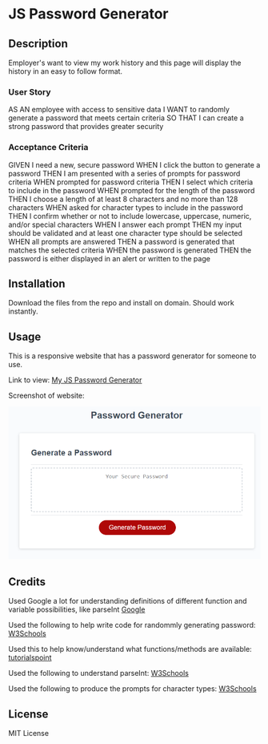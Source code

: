 # JS Password Generator

## Description

Employer's want to view my work history and this page will display the history in an easy to follow format.

### User Story

AS AN employee with access to sensitive data
I WANT to randomly generate a password that meets certain criteria
SO THAT I can create a strong password that provides greater security

### Acceptance Criteria

GIVEN I need a new, secure password
WHEN I click the button to generate a password
THEN I am presented with a series of prompts for password criteria
WHEN prompted for password criteria
THEN I select which criteria to include in the password
WHEN prompted for the length of the password
THEN I choose a length of at least 8 characters and no more than 128 characters
WHEN asked for character types to include in the password
THEN I confirm whether or not to include lowercase, uppercase, numeric, and/or special characters
WHEN I answer each prompt
THEN my input should be validated and at least one character type should be selected
WHEN all prompts are answered
THEN a password is generated that matches the selected criteria
WHEN the password is generated
THEN the password is either displayed in an alert or written to the page

## Installation

Download the files from the repo and install on domain. Should work instantly.

## Usage

This is a responsive website that has a password generator for someone to use.

Link to view: [My JS Password Generator](https://pgold762.github.io/jsPasswordGenerator/)

Screenshot of website: 

![My JS Password Generator](./assets/images/jspassword-generator.png "JS Password Generator")

## Credits

Used Google a lot for understanding definitions of different function and variable possibilities, like parseInt [Google](https://www.google.com/search?q=what+does+parseint+mean+in+js&rlz=1C1RXQR_enUS992US992&oq=&aqs=chrome.0.35i39i362l8.105735j0j7&sourceid=chrome&ie=UTF-8)

Used the following to help write code for randommly generating password: [W3Schools](https://www.w3schools.com/js/js_random.asp)

Used this to help know/understand what functions/methods are available: [tutorialspoint](https://www.tutorialspoint.com/javascript/javascript_builtin_functions.htm)

Used the following to understand parseInt: [W3Schools](https://www.w3schools.com/jsref/jsref_parseint.asp)

Used the following to produce the prompts for character types: [W3Schools](https://www.w3schools.com/jsref/met_win_confirm.asp)

## License

MIT License
